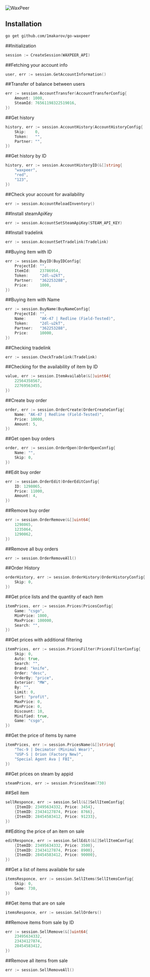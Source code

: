 ![WaxPeer](https://pbs.twimg.com/profile_banners/1146046554563895296/1562074133/1080x360)

## Installation
```sh
go get github.com/1makarov/go-waxpeer
```

##Initialization
```go
session := CreateSession(WAXPEER_API)
```

##Fetching your account info
```go
user, err := session.GetAccountInformation()
```

##Transfer of balance between users
```go
err := session.AccountTransfer(AccountTransferConfig{
    Amount: 1000,
    SteamId: 76561198322519016,
})
```

##Get history
```go
history, err := session.AccountHistory(AccountHistoryConfig{
    Skip:    0, 
    Token:   "", 
    Partner: "",
})
```

##Get history by ID
```go
history, err := session.AccountHistoryID(&[]string{
    "waxpeer",
    "red",
    "123",
})
```

##Check your account for availability
```go
err := session.AccountReloadInventory()
```

##Install steamApiKey
```go
err := session.AccountSetSteamApiKey(STEAM_API_KEY)
```

##Install tradelink
```go
err := session.AccountSetTradelink(Tradelink)
```

##Buying item with ID
```go
err := session.BuyID(BuyIDConfig{
    ProjectId: "",
    ItemId:    23786954,
    Token:     "2dl-u2kT",
    Partner:   "362253288",
    Price:     1000,
})
```

##Buying item with Name
```go
err := session.BuyName(BuyNameConfig{
    ProjectId: "",
    Name:      "AK-47 | Redline (Field-Tested)",
    Token:     "2dl-u2kT",
    Partner:   "362253288",
    Price:     10000,
})
```

##Checking tradelink
```go
err := session.CheckTradelink(Tradelink)
```

##Checking for the availability of item by ID
```go
value, err := session.ItemAvailable(&[]uint64{
    22564358567, 
    22769563455,
})
```

##Create buy order
```go
order, err := session.OrderCreate(OrderCreateConfig{
    Name: "AK-47 | Redline (Field-Tested)",
    Price: 10000,
    Amount: 5,
})
```

##Get open buy orders
```go
order, err := session.OrderOpen(OrderOpenConfig{
    Name: "",
    Skip: 0,
})
```


##Edit buy order
```go
err := session.OrderEdit(OrderEditConfig{
    ID: 1298065,
    Price: 11000,
    Amount: 4,
})
```

##Remove buy order
```go
err := session.OrderRemove(&[]uint64{
    1298065,
    1235064,
    1290062,
})
```

##Remove all buy orders
```go
err := session.OrderRemoveAll()
```

##Order History
```go
orderHistory, err := session.OrderHistory(OrderHistoryConfig{
    Skip: 0,
})
```

##Get price lists and the quantity of each item
```go
itemPrices, err := session.Prices(PricesConfig{
    Game: "csgo",
    MinPrice: 1000,
    MaxPrice: 100000,
    Search: "",
})
```

##Get prices with additional filtering
```go
itemPrices, err := session.PricesFilter(PricesFilterConfig{
    Skip: 0,
    Auto: true,
    Search: "",
    Brand: "knife",
    Order: "desc",
    OrderBy: "price",
    Exterior: "MW",
    By: "",
    Limit: 0,
    Sort: "profit",
    MaxPrice: 0,
    MinPrice: 0,
    Discount: 10,
    Minified: true, 
    Game: "csgo",
})
```

##Get the price of items by name
```go
itemPrices, err := session.PricesName(&[]string{
    "Tec-9 | Decimator (Minimal Wear)",
    "USP-S | Orion (Factory New)",
    "Special Agent Ava | FBI",
})
```

##Get prices on steam by appid
```go
steamPrices, err := session.PricesSteam(730)
```

##Sell item
```go
sellResponce, err := session.Sell(&[]SellItemConfig{
    {ItemID: 23495634332, Price: 3454},
    {ItemID: 23434127874, Price: 8766},
    {ItemID: 28454583412, Price: 91233},
})
```

##Editing the price of an item on sale
```go
editResponce, err := session.SellEdit(&[]SellItemConfig{
    {ItemID: 23495634332, Price: 3500},
    {ItemID: 23434127874, Price: 8900},
    {ItemID: 28454583412, Price: 90000},
})
```

##Get a list of items available for sale
```go
itemsResponce, err := session.SellItems(SellItemsConfig{
    Skip: 0,
    Game: 730,
})
```

##Get items that are on sale
```go
itemsResponce, err := session.SellOrders()
```

##Remove items from sale by ID
```go
err := session.SellRemove(&[]uint64{
    23495634332,
    23434127874,
    28454583412,
})
```

##Remove all items from sale
```go
err := session.SellRemoveAll()
```